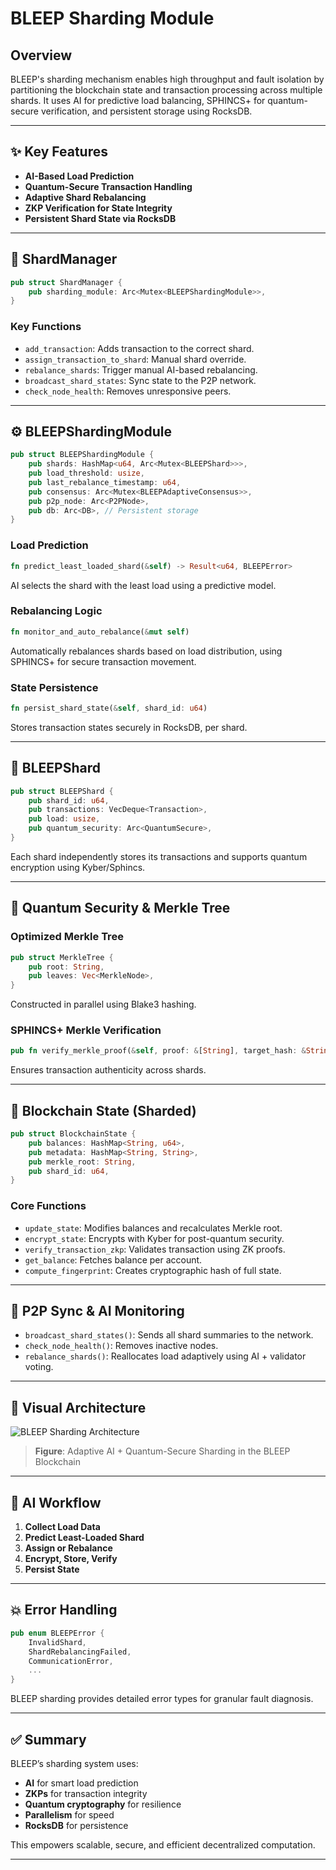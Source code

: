 
# BLEEP Sharding Module

## Overview

BLEEP's sharding mechanism enables high throughput and fault isolation by partitioning the blockchain state and transaction processing across multiple shards. It uses AI for predictive load balancing, SPHINCS+ for quantum-secure verification, and persistent storage using RocksDB.

---

## ✨ Key Features

- **AI-Based Load Prediction**  
- **Quantum-Secure Transaction Handling**  
- **Adaptive Shard Rebalancing**  
- **ZKP Verification for State Integrity**  
- **Persistent Shard State via RocksDB**

---

## 🧠 ShardManager

```rust
pub struct ShardManager {
    pub sharding_module: Arc<Mutex<BLEEPShardingModule>>,
}
```

### Key Functions

- `add_transaction`: Adds transaction to the correct shard.
- `assign_transaction_to_shard`: Manual shard override.
- `rebalance_shards`: Trigger manual AI-based rebalancing.
- `broadcast_shard_states`: Sync state to the P2P network.
- `check_node_health`: Removes unresponsive peers.

---

## ⚙️ BLEEPShardingModule

```rust
pub struct BLEEPShardingModule {
    pub shards: HashMap<u64, Arc<Mutex<BLEEPShard>>>,
    pub load_threshold: usize,
    pub last_rebalance_timestamp: u64,
    pub consensus: Arc<Mutex<BLEEPAdaptiveConsensus>>,
    pub p2p_node: Arc<P2PNode>,
    pub db: Arc<DB>, // Persistent storage
}
```

### Load Prediction

```rust
fn predict_least_loaded_shard(&self) -> Result<u64, BLEEPError>
```

AI selects the shard with the least load using a predictive model.

### Rebalancing Logic

```rust
fn monitor_and_auto_rebalance(&mut self)
```

Automatically rebalances shards based on load distribution, using SPHINCS+ for secure transaction movement.

### State Persistence

```rust
fn persist_shard_state(&self, shard_id: u64)
```

Stores transaction states securely in RocksDB, per shard.

---

## 🧩 BLEEPShard

```rust
pub struct BLEEPShard {
    pub shard_id: u64,
    pub transactions: VecDeque<Transaction>,
    pub load: usize,
    pub quantum_security: Arc<QuantumSecure>,
}
```

Each shard independently stores its transactions and supports quantum encryption using Kyber/Sphincs.

---

## 🔐 Quantum Security & Merkle Tree

### Optimized Merkle Tree

```rust
pub struct MerkleTree {
    pub root: String,
    pub leaves: Vec<MerkleNode>,
}
```

Constructed in parallel using Blake3 hashing.

### SPHINCS+ Merkle Verification

```rust
pub fn verify_merkle_proof(&self, proof: &[String], target_hash: &String) -> bool
```

Ensures transaction authenticity across shards.

---

## 🧬 Blockchain State (Sharded)

```rust
pub struct BlockchainState {
    pub balances: HashMap<String, u64>,
    pub metadata: HashMap<String, String>,
    pub merkle_root: String,
    pub shard_id: u64,
}
```

### Core Functions

- `update_state`: Modifies balances and recalculates Merkle root.
- `encrypt_state`: Encrypts with Kyber for post-quantum security.
- `verify_transaction_zkp`: Validates transaction using ZK proofs.
- `get_balance`: Fetches balance per account.
- `compute_fingerprint`: Creates cryptographic hash of full state.

---

## 📡 P2P Sync & AI Monitoring

- `broadcast_shard_states()`: Sends all shard summaries to the network.
- `check_node_health()`: Removes inactive nodes.
- `rebalance_shards()`: Reallocates load adaptively using AI + validator voting.

---

## 🧱 Visual Architecture

![BLEEP Sharding Architecture](bleep_sharding_architecture.png)

> **Figure**: Adaptive AI + Quantum-Secure Sharding in the BLEEP Blockchain

---

## 🔁 AI Workflow

1. **Collect Load Data**
2. **Predict Least-Loaded Shard**
3. **Assign or Rebalance**
4. **Encrypt, Store, Verify**
5. **Persist State**

---

## 💥 Error Handling

```rust
pub enum BLEEPError {
    InvalidShard,
    ShardRebalancingFailed,
    CommunicationError,
    ...
}
```

BLEEP sharding provides detailed error types for granular fault diagnosis.

---

## ✅ Summary

BLEEP’s sharding system uses:

- **AI** for smart load prediction
- **ZKPs** for transaction integrity
- **Quantum cryptography** for resilience
- **Parallelism** for speed
- **RocksDB** for persistence

This empowers scalable, secure, and efficient decentralized computation.

---
